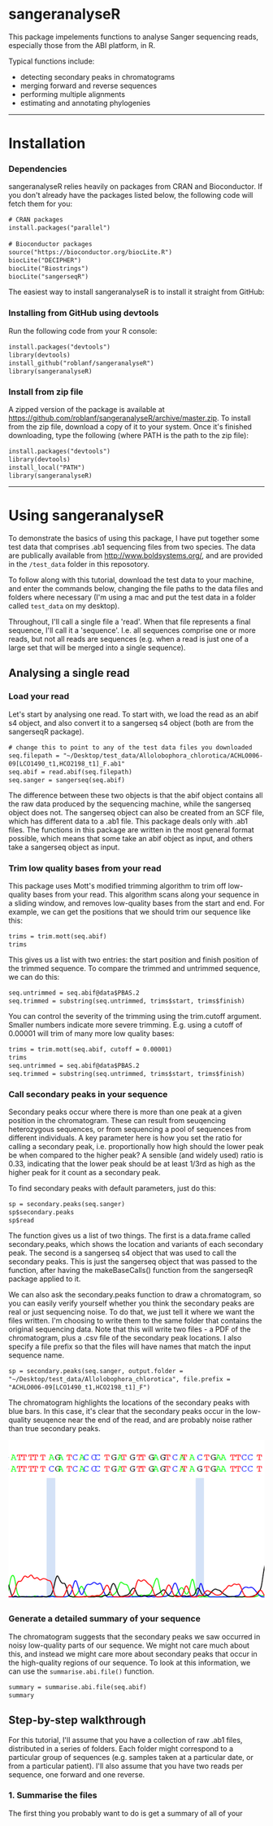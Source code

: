 sangeranalyseR
==============
This package impelements functions to analyse Sanger sequencing reads, especially those from the ABI platform, in R.

Typical functions include:

* detecting secondary peaks in chromatograms
* merging forward and reverse sequences
* performing multiple alignments
* estimating and annotating phylogenies

-----

# Installation

### Dependencies

sangeranalyseR relies heavily on packages from CRAN and Bioconductor. If you don't already have the packages listed below, the following code will fetch them for you:

```{r eval=FALSE}
# CRAN packages
install.packages("parallel")

# Bioconductor packages
source("https://bioconductor.org/biocLite.R")
biocLite("DECIPHER")
biocLite("Biostrings")
biocLite("sangerseqR")
```

The easiest way to install sangeranalyseR is to install it straight from GitHub:

### Installing from GitHub using devtools
Run the following code from your R console:

```{r eval=FALSE}
install.packages("devtools")
library(devtools)
install_github("roblanf/sangeranalyseR")
library(sangeranalyseR)
```

### Install from zip file

A zipped version of the package is available at https://github.com/roblanf/sangeranalyseR/archive/master.zip.  To install from the zip file, download a copy of it to your system.  Once it's finished downloading, type the following (where PATH is the path to the zip file):

```{r eval=FALSE}
install.packages("devtools")
library(devtools)
install_local("PATH")
library(sangeranalyseR)
```

-----

# Using sangeranalyseR

To demonstrate the basics of using this package, I have put together some test data that comprises .ab1 sequencing files from two species. The data are publically available from http://www.boldsystems.org/, and are provided in the ```/test_data``` folder in this reposotory. 

To follow along with this tutorial, download the test data to your machine, and enter the commands below, changing the file paths to the data files and folders where necessary (I'm using a mac and put the test data in a folder called ```test_data``` on my desktop).

Throughout, I'll call a single file a 'read'. When that file represents a final sequence, I'll call it a 'sequence'. I.e. all sequences comprise one or more reads, but not all reads are sequences (e.g. when a read is just one of a large set that will be merged into a single sequence).

## Analysing a single read

### Load your read

Let's start by analysing one read. To start with, we load the read as an abif s4 object, and also convert it to a sangerseq s4 object (both are from the sangerseqR package).


```{r eval=FALSE}
# change this to point to any of the test data files you downloaded
seq.filepath = "~/Desktop/test_data/Allolobophora_chlorotica/ACHLO006-09[LCO1490_t1,HCO2198_t1]_F.ab1"
seq.abif = read.abif(seq.filepath)
seq.sanger = sangerseq(seq.abif)
```

The difference between these two objects is that the abif object contains all the raw data produced by the sequencing machine, while the sangerseq object does not. The sangerseq object can also be created from an SCF file, which has different data to a .ab1 file. This package deals only with .ab1 files. The functions in this package are written in the most general format possible, which means that some take an abif object as input, and others take a sangerseq object as input.

### Trim low quality bases from your read

This package uses Mott's modified trimming algorithm to trim off low-quality bases from your read. This algorithm scans along your sequence in a sliding window, and removes low-quality bases from the start and end. For example, we can get the positions that we should trim our sequence like this:

```{r eval=FALSE}
trims = trim.mott(seq.abif)
trims
```

This gives us a list with two entries: the start position and finish position of the trimmed sequence. To compare the trimmed and untrimmed sequence, we can do this:

```{r eval=FALSE}
seq.untrimmed = seq.abif@data$PBAS.2
seq.trimmed = substring(seq.untrimmed, trims$start, trims$finish)
```

You can control the severity of the trimming using the trim.cutoff argument. Smaller numbers indicate more severe trimming. E.g. using a cutoff of 0.00001 will trim of many more low quality bases:

```{r eval=FALSE}
trims = trim.mott(seq.abif, cutoff = 0.00001)
trims
seq.untrimmed = seq.abif@data$PBAS.2
seq.trimmed = substring(seq.untrimmed, trims$start, trims$finish)
```

### Call secondary peaks in your sequence

Secondary peaks occur where there is more than one peak at a given position in the chromatogram. These can result from seuqencing heterozygous sequences, or from sequencing a pool of sequences from different individuals. A key parameter here is how you set the ratio for calling a secondary peak, i.e. proportionally how high should the lower peak be when compared to the higher peak? A sensible (and widely used) ratio is 0.33, indicating that the lower peak should be at least 1/3rd as high as the higher peak for it count as a secondary peak. 

To find secondary peaks with default parameters, just do this:


```{r eval=FALSE}
sp = secondary.peaks(seq.sanger)
sp$secondary.peaks
sp$read
```

The function gives us a list of two things. The first is a data.frame called secondary.peaks, which shows the location and variants of each secondary peak. The second is a sangerseq s4 object that was used to call the secondary peaks. This is just the sangerseq object that was passed to the function, after having the makeBaseCalls() function from the sangerseqR package applied to it. 

We can also ask the secondary.peaks function to draw a chromatogram, so you can easily verify yourself whether you think the secondary peaks are real or just sequencing noise. To do that, we just tell it where we want the files written. I'm choosing to write them to the same folder that contains the original sequencing data. Note that this will write two files - a PDF of the chromatogram, plus a .csv file of the secondary peak locations. I also specify a file prefix so that the files will have names that match the input sequence name.

```{r eval=FALSE}
sp = secondary.peaks(seq.sanger, output.folder = "~/Desktop/test_data/Allolobophora_chlorotica", file.prefix = "ACHLO006-09[LCO1490_t1,HCO2198_t1]_F")
```

The chromatogram highlights the locations of the secondary peaks with blue bars. In this case, it's clear that the secondary peaks occur in the low-quality seuqence near the end of the read, and are probably noise rather than true secondary peaks.

![chromatogram](images/chromatogram.png)


### Generate a detailed summary of your sequence

The chromatogram suggests that the secondary peaks we saw occurred in noisy low-quality parts of our sequence. We might not care much about this, and instead we might care more about secondary peaks that occur in the high-quality regions of our sequence. To look at this information, we can use the ```summarise.abi.file()``` function. 

```{r eval=FALSE}
summary = summarise.abi.file(seq.abif)
summary
```



## Step-by-step walkthrough

For this tutorial, I'll assume that you have a collection of raw .ab1 files, distributed in a series of folders. Each folder might correspond to a particular group of sequences (e.g. samples taken at a particular date, or from a particular patient). I'll also assume that you have two reads per sequence, one forward and one reverse. 

### 1. Summarise the files

The first thing you probably want to do is get a summary of all of your 







